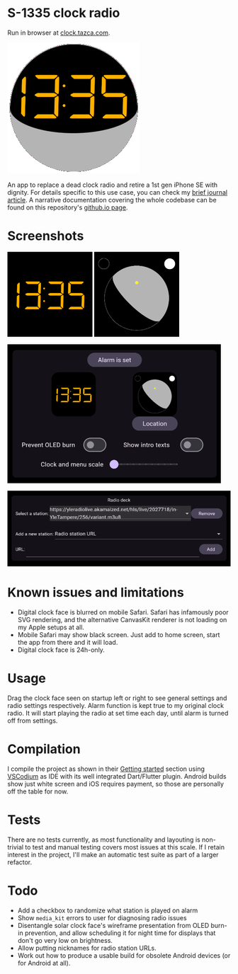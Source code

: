 # S-1335 clock radio

Run in browser at [clock.tazca.com](https://clock.tazca.com).

![app logo](./.github/logo.png)

An app to replace a dead clock radio and retire a 1st gen iPhone SE with dignity. For details specific to this use case, you can check my [brief journal article](https://tazca.com/journal/2024-07-flutter.html#orgcc9dcc2). A narrative documentation covering the whole codebase can be found on this repository's [github.io page](https://tazca.github.io/clockradio).

# Screenshots

![digital clock face](./assets/images/ledclock.png) ![solar clock face](./assets/images/solarclock.png)

![settings view](./.github/settings.png)

![radio view](./.github/radio.png)

# Known issues and limitations

- Digital clock face is blurred on mobile Safari. Safari has infamously poor SVG rendering, and the alternative CanvasKit renderer is not loading on my Apple setups at all.
- Mobile Safari may show black screen. Just add to home screen, start the app from there and it will load.
- Digital clock face is 24h-only.

# Usage

Drag the clock face seen on startup left or right to see general settings and radio settings respectively. Alarm function is kept true to my original clock radio. It will start playing the radio at set time each day, until alarm is turned off from settings.

# Compilation

I compile the project as shown in their [Getting started](https://docs.flutter.dev/get-started/install) section using [VSCodium](https://vscodium.com) as IDE with its well integrated Dart/Flutter plugin. Android builds show just white screen and iOS requires payment, so those are personally off the table for now.

# Tests

There are no tests currently, as most functionality and layouting is non-trivial to test and manual testing covers most issues at this scale. If I retain interest in the project, I'll make an automatic test suite as part of a larger refactor.

# Todo

- Add a checkbox to randomize what station is played on alarm
- Show `media_kit` errors to user for diagnosing radio issues
- Disentangle solar clock face's wireframe presentation from OLED burn-in prevention, and allow scheduling it for night time for displays that don't go very low on brightness.
- Allow putting nicknames for radio station URLs.
- Work out how to produce a usable build for obsolete Android devices (or for Android at all).

